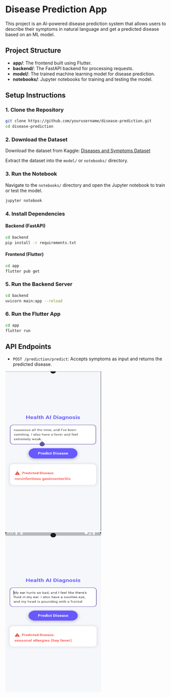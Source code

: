 # Disease Prediction App

This project is an AI-powered disease prediction system that allows users to describe their symptoms in natural language and get a predicted disease based on an ML model.

## Project Structure
- **app/**: The frontend built using Flutter.
- **backend/**: The FastAPI backend for processing requests.
- **model/**: The trained machine learning model for disease prediction.
- **notebooks/**: Jupyter notebooks for training and testing the model.

## Setup Instructions

### 1. Clone the Repository
```sh
git clone https://github.com/yourusername/disease-prediction.git
cd disease-prediction
```

### 2. Download the Dataset
Download the dataset from Kaggle: [Diseases and Symptoms Dataset](https://www.kaggle.com/datasets/dhivyeshrk/diseases-and-symptoms-dataset)

Extract the dataset into the `model/` or `notebooks/` directory.

### 3. Run the Notebook
Navigate to the `notebooks/` directory and open the Jupyter notebook to train or test the model.
```sh
jupyter notebook
```

### 4. Install Dependencies
#### Backend (FastAPI)
```sh
cd backend
pip install -r requirements.txt
```

#### Frontend (Flutter)
```sh
cd app
flutter pub get
```

### 5. Run the Backend Server
```sh
cd backend
uvicorn main:app --reload
```

### 6. Run the Flutter App
```sh
cd app
flutter run
```

## API Endpoints
- `POST /prediction/predict`: Accepts symptoms as input and returns the predicted disease.


<img src="images/Screenshot 2025-03-09 135537.png" alt="Image Description" width="300" height="500">
<img src="images/Screenshot 2025-03-09 135803.png" alt="Image Description" width="300" height="500">

